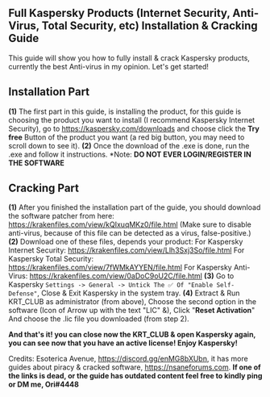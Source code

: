 ## **Full Kaspersky Products (Internet Security, Anti-Virus, Total Security, etc) Installation & Cracking Guide**

This guide will show you how to fully install & crack Kaspersky products, currently the best Anti-virus in my opinion. Let's get started!

## **Installation Part**
**(1)** The first part in this guide, is installing the product, for this guide is choosing the product you want to install (I recommend Kaspersky Internet Security), go to https://kaspersky.com/downloads and choose click the **Try free** Button of the product you want (a red big button, you may need to scroll down to see it).
**(2)** Once the download of the .exe is done, run the .exe and follow it instructions.
*Note: **DO NOT EVER LOGIN/REGISTER IN THE SOFTWARE**

## **Cracking Part**
**(1)** After you finished the installation part of the guide, you should download the software patcher from here: https://krakenfiles.com/view/kQIxuqMKz0/file.html (Make sure to disable anti-virus, because of this file can be detected as a virus, false-positive.)
**(2)** Download one of these files, depends your product:
For Kaspersky Internet Security: https://krakenfiles.com/view/Llh3Sxj3So/file.html
For Kaspersky Total Security: https://krakenfiles.com/view/7fWMkAYYEN/file.html
For Kaspersky Anti-Virus: https://krakenfiles.com/view/0aDoC9oU2C/file.html
**(3)** Go to Kaspersky `Settings -> General -> Untick The ✅ Of "Enable Self-Defense"`, Close & Exit Kaspersky in the system tray.
**(4)** Extract & Run KRT_CLUB as administrator (from above), Choose the second option in the software (Icon of Arrow up with the text "LIC" &), Click "**__Reset Activation__**" And choose the .lic file you downloaded (from step 2).

**And that's it! you can close now the KRT_CLUB & open Kaspersky again, you can see now that you have an active license! Enjoy Kaspersky!**

Credits: Esoterica Avenue, https://discord.gg/enMG8bXUbn, it has more guides about piracy & cracked software, https://nsaneforums.com.
**If one of the links is dead, or the guide has outdated content feel free to kindly ping or DM me, Ori#4448**

